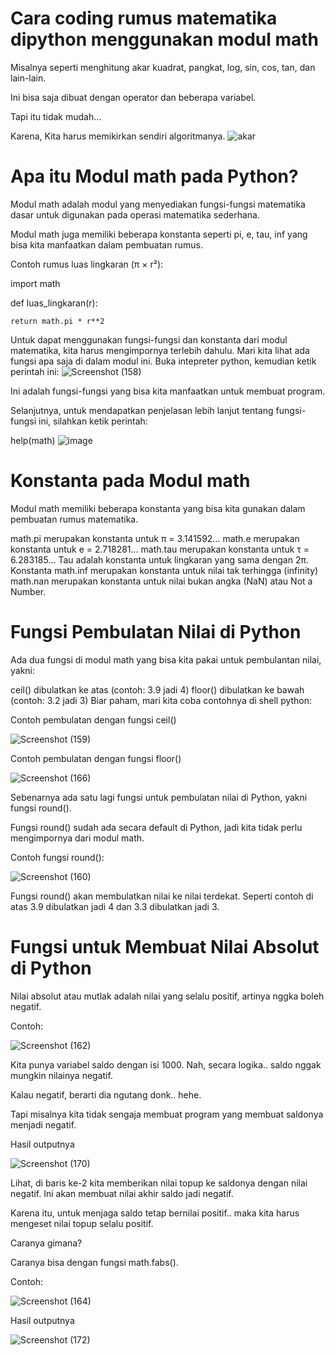 # Cara coding rumus matematika dipython menggunakan modul math

Misalnya seperti menghitung akar kuadrat, pangkat, log, sin, cos, tan, dan lain-lain.

Ini bisa saja dibuat dengan operator dan beberapa variabel.

Tapi itu tidak mudah…

Karena, Kita harus memikirkan sendiri algoritmanya.
![akar](https://user-images.githubusercontent.com/115479895/210149528-38102af1-0119-498c-ae61-7615391105ea.png)

# Apa itu Modul math pada Python?
Modul math adalah modul yang menyediakan fungsi-fungsi matematika dasar untuk digunakan pada operasi matematika sederhana.

Modul math juga memiliki beberapa konstanta seperti pi, e, tau, inf yang bisa kita manfaatkan dalam pembuatan rumus.

Contoh rumus luas lingkaran (π × r²):

import math

def luas_lingkaran(r):

    return math.pi * r**2
    
Untuk dapat menggunakan fungsi-fungsi dan konstanta dari modul matematika, kita harus mengimpornya terlebih dahulu.
Mari kita lihat ada fungsi apa saja di dalam modul ini. Buka intepreter python, kemudian ketik perintah ini:
![Screenshot (158)](https://user-images.githubusercontent.com/115479895/210149617-f77d5134-a510-4a69-969f-db18e8eefd15.png)

Ini adalah fungsi-fungsi yang bisa kita manfaatkan untuk membuat program.

Selanjutnya, untuk mendapatkan penjelasan lebih lanjut tentang fungsi-fungsi ini, silahkan ketik perintah:

help(math)
![image](https://user-images.githubusercontent.com/115479895/210149810-66c7e606-39d4-4580-bd61-84ed285fc217.png)

# Konstanta pada Modul math
Modul math memiliki beberapa konstanta yang bisa kita gunakan dalam pembuatan rumus matematika.

math.pi merupakan konstanta untuk π = 3.141592…
math.e merupakan konstanta untuk e = 2.718281…
math.tau merupakan konstanta untuk τ = 6.283185… Tau adalah konstanta untuk lingkaran yang sama dengan 2π.
Konstanta math.inf merupakan konstanta untuk nilai tak terhingga (infinity)
math.nan merupakan konstanta untuk nilai bukan angka (NaN) atau Not a Number.

# Fungsi Pembulatan Nilai di Python
Ada dua fungsi di modul math yang bisa kita pakai untuk pembulantan nilai, yakni:

ceil() dibulatkan ke atas (contoh: 3.9 jadi 4)
floor() dibulatkan ke bawah (contoh: 3.2 jadi 3)
Biar paham, mari kita coba contohnya di shell python:

Contoh pembulatan dengan fungsi ceil()

![Screenshot (159)](https://user-images.githubusercontent.com/115479895/210149869-64296c8a-af3d-48d0-b333-baa3b7be903c.png)

Contoh pembulatan dengan fungsi floor()

![Screenshot (166)](https://user-images.githubusercontent.com/115479895/210150022-7fd5f2fe-6f2a-49ba-9301-f53f45d676d2.png)

Sebenarnya ada satu lagi fungsi untuk pembulatan nilai di Python, yakni fungsi round().

Fungsi round() sudah ada secara default di Python, jadi kita tidak perlu mengimpornya dari modul math.

Contoh fungsi round():

![Screenshot (160)](https://user-images.githubusercontent.com/115479895/210150057-4f6f14af-4bfa-402b-b277-136e1cb8cd6e.png)

Fungsi round() akan membulatkan nilai ke nilai terdekat. Seperti contoh di atas 3.9 dibulatkan jadi 4 dan 3.3 dibulatkan jadi 3.

# Fungsi untuk Membuat Nilai Absolut di Python
Nilai absolut atau mutlak adalah nilai yang selalu positif, artinya nggka boleh negatif.

Contoh:

![Screenshot (162)](https://user-images.githubusercontent.com/115479895/210150128-fdfa1509-07d8-4d02-ac30-821aee6d48e8.png)

Kita punya variabel saldo dengan isi 1000. Nah, secara logika.. saldo nggak mungkin nilainya negatif.

Kalau negatif, berarti dia ngutang donk.. hehe.

Tapi misalnya kita tidak sengaja membuat program yang membuat saldonya menjadi negatif.

Hasil outputnya

![Screenshot (170)](https://user-images.githubusercontent.com/115479895/210150335-7f90b495-fa72-41e1-858f-38339500494c.png)

Lihat, di baris ke-2 kita memberikan nilai topup ke saldonya dengan nilai negatif. Ini akan membuat nilai akhir saldo jadi negatif.

Karena itu, untuk menjaga saldo tetap bernilai positif.. maka kita harus mengeset nilai topup selalu positif.

Caranya gimana?

Caranya bisa dengan fungsi math.fabs().

Contoh:

![Screenshot (164)](https://user-images.githubusercontent.com/115479895/210150356-bececbdf-f05a-43fb-b443-72e570783f82.png)

Hasil outputnya

![Screenshot (172)](https://user-images.githubusercontent.com/115479895/210150468-8eb5bc8c-2045-4f95-a111-32ac3bbab408.png)











